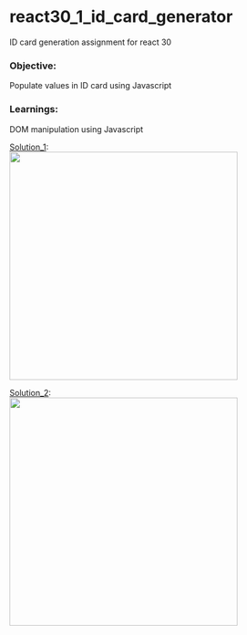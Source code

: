 # react30_1_id_card_generator
ID card generation assignment for react 30

### Objective:
Populate values in ID card using Javascript

### Learnings:
DOM manipulation using Javascript

[Solution_1](https://github.com/codeclassifiers/react30_1_id_card_generator/tree/master/solution_1):   
<img src="https://res.cloudinary.com/dk22rcdch/image/upload/v1602039713/Blogimages/gif2_b9c37s.gif" height="400"/>

[Solution_2](https://github.com/codeclassifiers/react30_1_id_card_generator/tree/master/solution_2):   
<img src="https://res.cloudinary.com/dk22rcdch/image/upload/v1602558057/Blogimages/solution2_rurhoj.gif" height="400"/>

